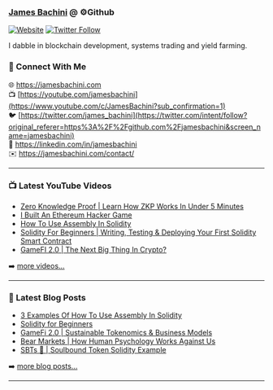### [James Bachini][website] @ ⚙️Github

[![Website](https://img.shields.io/website?label=jamesbachini.com&style=for-the-badge&url=https%3A%2F%2Fjamesbachini.com)](https://jamesbachini.com)
[![Twitter Follow](https://img.shields.io/twitter/follow/james_bachini?color=1DA1F2&logo=twitter&style=for-the-badge)](https://twitter.com/intent/follow?original_referer=https%3A%2F%2Fgithub.com%2Fjamesbachini&screen_name=jamesbachini)

I dabble in blockchain development, systems trading and yield farming.

### 👋 Connect With Me

🌐 https://jamesbachini.com
<br />
📺 [https://youtube.com/jamesbachini](https://www.youtube.com/c/JamesBachini?sub_confirmation=1)
<br />
🐦 [https://twitter.com/james_bachini](https://twitter.com/intent/follow?original_referer=https%3A%2F%2Fgithub.com%2Fjamesbachini&screen_name=jamesbachini)
<br />
👔 https://linkedin.com/in/jamesbachini
<br />
✉️ https://jamesbachini.com/contact/

---

### 📺 Latest YouTube Videos

<!-- YOUTUBE:START -->
- [Zero Knowledge Proof | Learn How ZKP Works In Under 5 Minutes](https://www.youtube.com/watch?v=zSdbkLk3xnE)
- [I Built An Ethereum Hacker Game](https://www.youtube.com/watch?v=OQo2W5Sog0Q)
- [How To Use Assembly In Solidity](https://www.youtube.com/watch?v=1Mr_wWrB7iw)
- [Solidity For Beginners | Writing, Testing &amp; Deploying Your First Solidity Smart Contract](https://www.youtube.com/watch?v=yM6oRMdMiTM)
- [GameFI 2.0 | The Next Big Thing In Crypto?](https://www.youtube.com/watch?v=Ul_Mza9IyYE)
<!-- YOUTUBE:END -->

➡️ [more videos...](https://youtube.com/jamesbachini)

---

### 📝 Latest Blog Posts

<!-- BLOG-POST-LIST:START -->
- [3 Examples Of How To Use Assembly In Solidity](https://jamesbachini.com/assembly-in-solidity/)
- [Solidity for Beginners](https://jamesbachini.com/solidity-for-beginners/)
- [GameFi 2.0 | Sustainable Tokenomics &amp; Business Models](https://jamesbachini.com/gamefi/)
- [Bear Markets | How Human Psychology Works Against Us](https://jamesbachini.com/bear-markets/)
- [SBTs 👻 | Soulbound Token Solidity Example](https://jamesbachini.com/souldbound-token/)
<!-- BLOG-POST-LIST:END -->

➡️ [more blog posts...](https://jamesbachini.com)

---

[website]: https://jamesbachini.com
[twitter]: https://twitter.com/james_bachini
[youtube]: https://youtube.com/jamesbachini
[linkedin]: https://linkedin.com/in/jamesbachini
